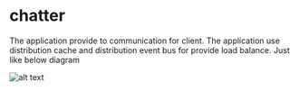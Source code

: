 # chatter

The application provide to communication for client. 
The application use distribution cache and distribution event bus for provide load balance. Just like below diagram

![alt text](https://github.com/hburakbalim/chatter/blob/master/diagram/component_diagram.png)


